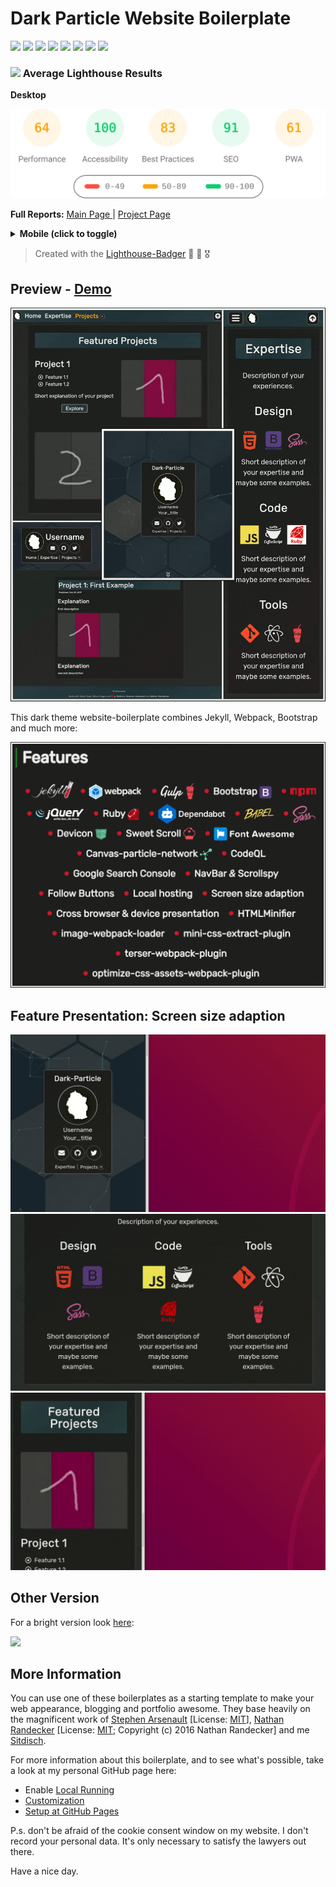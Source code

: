 # Dark Particle Website Boilerplate
<a title="Check it out" target="_blank" href="https://observatory.mozilla.org/analyze/mythemeway.github.io?third-party=false"><img src="https://img.shields.io/mozilla-observatory/grade/mythemeway.github.io?logo=mozilla&label=Observatory" /></a>
<a href="https://github.com/mythemeway/Dark-Particle/actions?query=workflow%3ACodeQL" title="Explore it" target="_blank"><img src="https://img.shields.io/github/workflow/status/mythemeway/Dark-Particle/CodeQL?logo=github&label=CodeQL" /></a>
<a href="https://github.com/mythemeway/Dark-Particle/deployments/activity_log?environment=github-pages" title="Explore it" target="_blank"><img src="https://img.shields.io/github/deployments/mythemeway/Dark-Particle/github-pages?logo=github&label=State" /></a>
<img src="https://img.shields.io/github/checks-status/mythemeway/Dark-Particle/master?logo=github&label=Checks" />
<a title="Check it out" target="_blank" href="https://mythemeway.github.io/Dark-Particle/"><img src="https://img.shields.io/website?url=https%3A%2F%2Fmythemeway.github.io/Dark-Particle&label=Website" /></a>
<img src="https://img.shields.io/github/languages/code-size/mythemeway/Dark-Particle?label=CodeSize" />
<img src="https://img.shields.io/github/repo-size/mythemeway/Dark-Particle?label=RepoSize" />
<img src="https://img.shields.io/github/repo-size/mythemeway/mythemeway.github.io?label=BuildSize" />

### <a title="Visit the Lighthouse" target="_blank" href="https://github.com/GoogleChrome/lighthouse"><img src="https://raw.githubusercontent.com/GoogleChrome/lighthouse/master/assets/lighthouse-logo.svg" width="25"/></a> Average Lighthouse Results 

<b>Desktop</b>

<img src="https://raw.githubusercontent.com/sitdisch/cloud/master/lighthouse_results/dark_particle/desktop/pagespeed.svg" /><br>

<b>Full Reports:</b> <a href="https://htmlpreview.github.io/?https://raw.githubusercontent.com/sitdisch/cloud/master/lighthouse_results/dark_particle/desktop/mythemeway_github_io_dark_particle_.html" title="Check it out" target="_blank">Main Page </a> | <a href="https://htmlpreview.github.io/?https://raw.githubusercontent.com/sitdisch/cloud/master/lighthouse_results/dark_particle/desktop/mythemeway_github_io_dark_particle_projects_2020_10_31_project_1_html.html" title="Check it out" target="_blank">Project Page</a>

<details><summary><b>Mobile (click to toggle)</b></summary><br>
<img src="https://raw.githubusercontent.com/sitdisch/cloud/master/lighthouse_results/dark_particle/mobile/pagespeed.svg" /><p>

<b>Full Reports:</b> <a href="https://htmlpreview.github.io/?https://raw.githubusercontent.com/sitdisch/cloud/master/lighthouse_results/dark_particle/mobile/mythemeway_github_io_dark_particle_.html" title="Check it out" target="_blank">Main Page </a> | <a href="https://htmlpreview.github.io/?https://raw.githubusercontent.com/sitdisch/cloud/master/lighthouse_results/dark_particle/mobile/mythemeway_github_io_dark_particle_projects_2020_10_31_project_1_html.html" title="Check it out" target="_blank">Project Page</a>
</details><p>

> Created with the [Lighthouse-Badger](https://github.com/myactionway/lighthouse-badger-action "Get it") :badger: :tokyo_tower: :medal_military:

## Preview - [Demo](https://mythemeway.github.io/Dark-Particle/ "Go there")

<a title="Go there" target="_blank" href="https://mythemeway.github.io/Dark-Particle/"><img alt="Dark-Particle" src="https://raw.githubusercontent.com/sitdisch/cloud/master/gifs/Dark_collage.gif" ></a>

This dark theme website-boilerplate combines Jekyll, Webpack, Bootstrap and much more:

<a title="Go there" target="_blank" href="https://sitdisch.github.io/mythemeway/2020/11/01/dark-particle.html#features"><img alt="Particle-Features" src="https://raw.githubusercontent.com/sitdisch/cloud/master/images/particle-features.png" ></a>

## Feature Presentation: Screen size adaption

<img alt="Header" src="https://raw.githubusercontent.com/sitdisch/cloud/master/gifs/screenAdaption_header.gif" >
<img alt="About" src="https://raw.githubusercontent.com/sitdisch/cloud/master/gifs/screenAdaption_about.gif" >
<img alt="Projects" src="https://raw.githubusercontent.com/sitdisch/cloud/master/gifs/screenAdaption_projects.gif" >

## Other Version

For a bright version look [here](https://github.com/MyThemeWay/Light-Particle "Go there"):

<a href="https://github.com/mythemeway/Light-Particle" title="Check it out" target="_blank"><img src="https://repository-images.githubusercontent.com/337746380/f0509e80-6bb5-11eb-9bab-59ccf55c3601" /></a>

## More Information

You can use one of these boilerplates as a starting template to make your web appearance, blogging and portfolio awesome. They base heavily on the magnificent work of [Stephen Arsenault](https://github.com/s-arsenault/s-arsenault.github.io "Go there") [License: [MIT](https://github.com/s-arsenault/s-arsenault.github.io/blob/master/LICENSE.txt "Go there")], [Nathan Randecker](https://github.com/nrandecker/particle "Go there") [License: [MIT](https://github.com/nrandecker/particle/blob/master/LICENSE.txt "Go there"); Copyright (c) 2016 Nathan Randecker] and me [Sitdisch](https://github.com/sitdisch "Go there").

For more information about this boilerplate, and to see what's possible, take a look at my personal GitHub page here:
- Enable [Local Running](https://sitdisch.github.io/mythemeway/2020/11/01/dark-particle.html#local-running "Go there")
- [Customization](https://sitdisch.github.io/mythemeway/2020/11/01/dark-particle.html#customization "Go there")
- [Setup at GitHub Pages](https://sitdisch.github.io/mythemeway/2020/11/01/dark-particle.html#setup-at-github-pages "Go there")

P.s. don't be afraid of the cookie consent window on my website. I don't record your personal data. It's only necessary to satisfy the lawyers out there.

Have a nice day.
